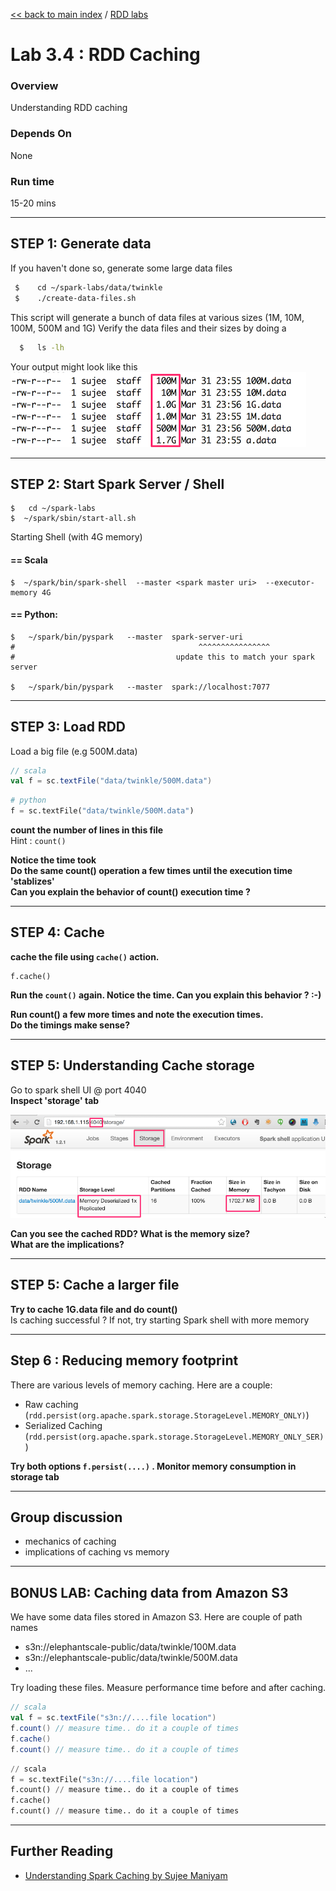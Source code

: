 [<< back to main index](../README.md) / [RDD labs](./README.md)

Lab 3.4 : RDD Caching
=====================

### Overview
Understanding RDD caching

### Depends On 
None

### Run time
15-20 mins


---------------------
STEP 1: Generate data
---------------------
If you haven't done so, generate some large data files
```bash
 $    cd ~/spark-labs/data/twinkle
 $    ./create-data-files.sh
```

This script will generate a bunch of data files at various sizes (1M, 10M, 100M, 500M and 1G)
Verify the data files and their sizes by doing a
```bash
  $   ls -lh
```
Your output might look like this  
![generated files](../images/3.1a.png)


----------------------------------
STEP 2: Start Spark Server / Shell
----------------------------------
```
$   cd ~/spark-labs
$  ~/spark/sbin/start-all.sh
```

Starting Shell (with 4G memory)

#### == Scala
```
$  ~/spark/bin/spark-shell  --master <spark master uri>  --executor-memory 4G
```

#### == Python:
```
$   ~/spark/bin/pyspark   --master  spark-server-uri
#                                         ^^^^^^^^^^^^^^^^
#                                    update this to match your spark server

$   ~/spark/bin/pyspark   --master  spark://localhost:7077
```



----------------
STEP 3: Load RDD
----------------
Load a big file (e.g 500M.data)

```scala
// scala
val f = sc.textFile("data/twinkle/500M.data")
```

```python
# python
f = sc.textFile("data/twinkle/500M.data")
```

**count the number of lines in this file**  
Hint : `count()`  

**Notice the time took**  
**Do the same count() operation a few times until the execution time 'stablizes'**  
**Can you explain the behavior of count() execution time ?**


--------------
STEP 4:  Cache
--------------
**cache the file using  `cache()` action.**
```
f.cache()
```

**Run the `count()` again. Notice the time.   Can you explain this behavior ?  :-)** 

**Run count() a few more times and note the execution times.**  
**Do the timings make sense?** 


------------------------------------
STEP 5:  Understanding Cache storage
------------------------------------
Go to spark shell UI @ port 4040  
**Inspect 'storage' tab**  

![caching](../images/3.4.png)

**Can you see the cached RDD?  What is the memory size?**  
**What are the implications?** 

----------------------------
STEP 5:  Cache a larger file
----------------------------
**Try to cache 1G.data file and do count()**  
Is caching successful ?
If not, try starting Spark shell with more memory


----------------------------------
Step 6 : Reducing memory footprint 
----------------------------------
There are various levels of memory caching.  Here are a couple:
* Raw caching (`rdd.persist(org.apache.spark.storage.StorageLevel.MEMORY_ONLY)`)
* Serialized Caching (`rdd.persist(org.apache.spark.storage.StorageLevel.MEMORY_ONLY_SER)`)

**Try both options `f.persist(....)` .  Monitor memory consumption in storage tab**


-----------------
Group discussion
-----------------
* mechanics of caching
* implications of caching vs memory


-------------------------------------
BONUS LAB: Caching data from Amazon S3
-------------------------------------
We have some data files stored in Amazon S3.  Here are couple of path names
* s3n://elephantscale-public/data/twinkle/100M.data
* s3n://elephantscale-public/data/twinkle/500M.data
* ...

Try loading these files.  Measure performance time before and after caching.
```scala
// scala
val f = sc.textFile("s3n://....file location")
f.count() // measure time.. do it a couple of times
f.cache() 
f.count() // measure time.. do it a couple of times
```
```python
// scala
f = sc.textFile("s3n://....file location")
f.count() // measure time.. do it a couple of times
f.cache() 
f.count() // measure time.. do it a couple of times
```

---------------
Further Reading
---------------
* [Understanding Spark Caching by Sujee Maniyam](http://sujee.net/2015/01/22/understanding-spark-caching/)